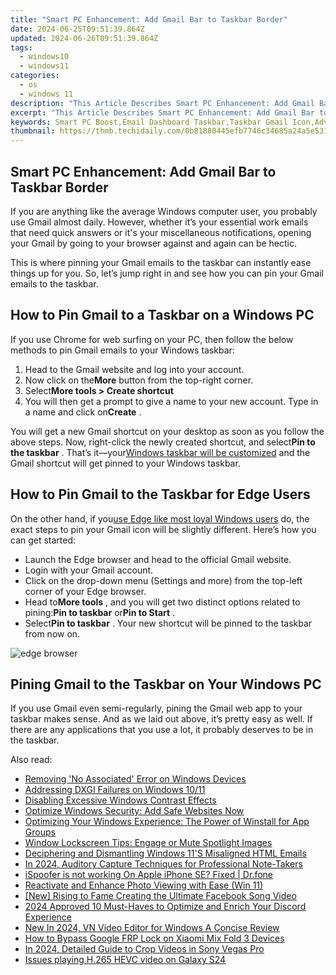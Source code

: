 ```yaml
---
title: "Smart PC Enhancement: Add Gmail Bar to Taskbar Border"
date: 2024-06-25T09:51:39.864Z
updated: 2024-06-26T09:51:39.864Z
tags:
  - windows10
  - windows11
categories:
  - os
  - windows 11
description: "This Article Describes Smart PC Enhancement: Add Gmail Bar to Taskbar Border"
excerpt: "This Article Describes Smart PC Enhancement: Add Gmail Bar to Taskbar Border"
keywords: Smart PC Boost,Email Dashboard Taskbar,Taskbar Gmail Icon,Advanced PC Setup,Enhanced PC Interface,Efficient PC Management,Streamlined Workspace Design
thumbnail: https://thmb.techidaily.com/0b81880445efb7746c34685a24a5e53155bfff0ac907d2d7a06d83968e5eaef1.jpg
---
```


## Smart PC Enhancement: Add Gmail Bar to Taskbar Border

 If you are anything like the average Windows computer user, you probably use Gmail almost daily. However, whether it’s your essential work emails that need quick answers or it's your miscellaneous notifications, opening your Gmail by going to your browser against and again can be hectic.

 This is where pinning your Gmail emails to the taskbar can instantly ease things up for you. So, let’s jump right in and see how you can pin your Gmail emails to the taskbar.

## How to Pin Gmail to a Taskbar on a Windows PC

 If you use Chrome for web surfing on your PC, then follow the below methods to pin Gmail emails to your Windows taskbar:

1. Head to the Gmail website and log into your account.
2. Now click on the**More** button from the top-right corner.
3. Select**More tools > Create shortcut**
4. You will then get a prompt to give a name to your new account. Type in a name and click on**Create** .

 You will get a new Gmail shortcut on your desktop as soon as you follow the above steps. Now, right-click the newly created shortcut, and select**Pin to the taskbar** . That’s it—your[Windows taskbar will be customized](https://www.makeuseof.com/windows-11-customize-taskbar/) and the Gmail shortcut will get pinned to your Windows taskbar.

## How to Pin Gmail to the Taskbar for Edge Users

 On the other hand, if you[use Edge like most loyal Windows users](https://www.makeuseof.com/windows-11-edge-reasons-to-use/) do, the exact steps to pin your Gmail icon will be slightly different. Here’s how you can get started:

* Launch the Edge browser and head to the official Gmail website.
* Login with your Gmail account.
* Click on the drop-down menu (Settings and more) from the top-left corner of your Edge browser.
* Head to**More tools** , and you will get two distinct options related to pining:**Pin to taskbar** or**Pin to Start** .
* Select**Pin to taskbar** . Your new shortcut will be pinned to the taskbar from now on.

![edge browser](https://static1.makeuseofimages.com/wordpress/wp-content/uploads/2023/03/edge-browser.jpg)

## Pining Gmail to the Taskbar on Your Windows PC

 If you use Gmail even semi-regularly, pining the Gmail web app to your taskbar makes sense. And as we laid out above, it’s pretty easy as well. If there are any applications that you use a lot, it probably deserves to be in the taskbar.


<ins class="adsbygoogle"
     style="display:block"
     data-ad-format="autorelaxed"
     data-ad-client="ca-pub-7571918770474297"
     data-ad-slot="1223367746"></ins>



<ins class="adsbygoogle"
     style="display:block"
     data-ad-client="ca-pub-7571918770474297"
     data-ad-slot="8358498916"
     data-ad-format="auto"
     data-full-width-responsive="true"></ins>

<span class="atpl-alsoreadstyle">Also read:</span>
<div><ul>
<li><a href="https://win11.techidaily.com/removing-no-associated-error-on-windows-devices/"><u>Removing 'No Associated' Error on Windows Devices</u></a></li>
<li><a href="https://win11.techidaily.com/addressing-dxgi-failures-on-windows-1011/"><u>Addressing DXGI Failures on Windows 10/11</u></a></li>
<li><a href="https://win11.techidaily.com/disabling-excessive-windows-contrast-effects/"><u>Disabling Excessive Windows Contrast Effects</u></a></li>
<li><a href="https://win11.techidaily.com/optimize-windows-security-add-safe-websites-now/"><u>Optimize Windows Security: Add Safe Websites Now</u></a></li>
<li><a href="https://win11.techidaily.com/optimizing-your-windows-experience-the-power-of-winstall-for-app-groups/"><u>Optimizing Your Windows Experience: The Power of Winstall for App Groups</u></a></li>
<li><a href="https://win11.techidaily.com/window-lockscreen-tips-engage-or-mute-spotlight-images/"><u>Window Lockscreen Tips: Engage or Mute Spotlight Images</u></a></li>
<li><a href="https://win11.techidaily.com/deciphering-and-dismantling-windows-11s-misaligned-html-emails/"><u>Deciphering and Dismantling Windows 11'S Misaligned HTML Emails</u></a></li>
<li><a href="https://extra-information.techidaily.com/in-2024-auditory-capture-techniques-for-professional-note-takers/"><u>In 2024, Auditory Capture Techniques for Professional Note-Takers</u></a></li>
<li><a href="https://fake-location.techidaily.com/ispoofer-is-not-working-on-apple-iphone-se-fixed-drfone-by-drfone-virtual-ios/"><u>iSpoofer is not working On Apple iPhone SE? Fixed | Dr.fone</u></a></li>
<li><a href="https://extra-lessons.techidaily.com/reactivate-and-enhance-photo-viewing-with-ease-win-11/"><u>Reactivate and Enhance Photo Viewing with Ease (Win 11)</u></a></li>
<li><a href="https://facebook-video-files.techidaily.com/new-rising-to-fame-creating-the-ultimate-facebook-song-video/"><u>[New] Rising to Fame  Creating the Ultimate Facebook Song Video</u></a></li>
<li><a href="https://discord-videos.techidaily.com/2024-approved-10-must-haves-to-optimize-and-enrich-your-discord-experience/"><u>2024 Approved  10 Must-Haves to Optimize and Enrich Your Discord Experience</u></a></li>
<li><a href="https://video-creation-software.techidaily.com/new-in-2024-vn-video-editor-for-windows-a-concise-review/"><u>New In 2024, VN Video Editor for Windows A Concise Review</u></a></li>
<li><a href="https://bypass-frp.techidaily.com/how-to-bypass-google-frp-lock-on-xiaomi-mix-fold-3-devices-by-drfone-android/"><u>How to Bypass Google FRP Lock on Xiaomi Mix Fold 3 Devices</u></a></li>
<li><a href="https://ai-video-editing.techidaily.com/in-2024-detailed-guide-to-crop-videos-in-sony-vegas-pro/"><u>In 2024, Detailed Guide to Crop Videos in Sony Vegas Pro</u></a></li>
<li><a href="https://review-topics.techidaily.com/issues-playing-h-265-hevc-video-on-galaxy-s24-by-aiseesoft-video-converter-play-hevc-video-on-android/"><u>Issues playing H.265 HEVC video on Galaxy S24</u></a></li>
</ul></div>

